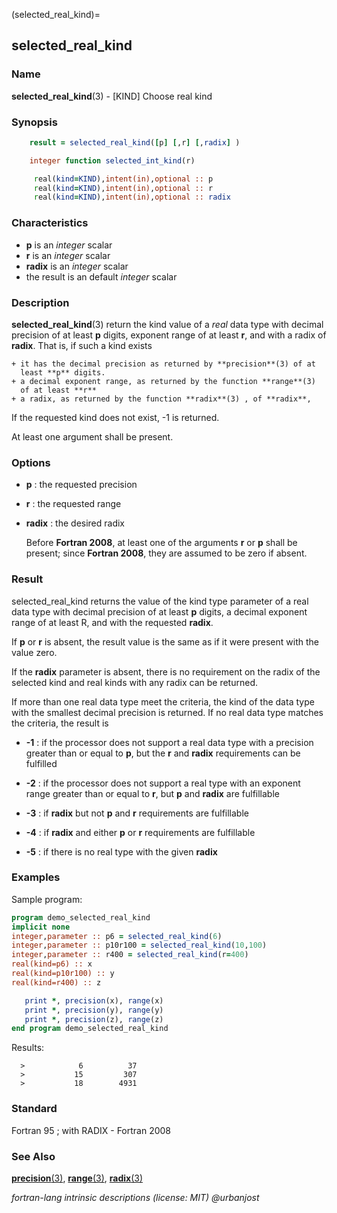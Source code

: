 (selected_real_kind)=
## selected_real_kind

### **Name**

**selected_real_kind**(3) - \[KIND\] Choose real kind

### **Synopsis**

```fortran
    result = selected_real_kind([p] [,r] [,radix] )
```

```fortran
    integer function selected_int_kind(r)

     real(kind=KIND),intent(in),optional :: p
     real(kind=KIND),intent(in),optional :: r
     real(kind=KIND),intent(in),optional :: radix
```

### **Characteristics**

- **p** is an _integer_ scalar
- **r** is an _integer_ scalar
- **radix** is an _integer_ scalar
- the result is an default _integer_ scalar

### **Description**

**selected_real_kind**(3) return the kind value of a _real_ data type with
decimal precision of at least **p** digits, exponent range of at least
**r**, and with a radix of **radix**. That is, if such a kind exists

    + it has the decimal precision as returned by **precision**(3) of at
      least **p** digits.
    + a decimal exponent range, as returned by the function **range**(3)
      of at least **r**
    + a radix, as returned by the function **radix**(3) , of **radix**,

If the requested kind does not exist, -1 is returned.

At least one argument shall be present.

### **Options**

- **p**
  : the requested precision

- **r**
  : the requested range

- **radix**
  : the desired radix

  Before **Fortran 2008**, at least one of the arguments **r** or **p** shall
  be present; since **Fortran 2008**, they are assumed to be zero if
  absent.

### **Result**

selected_real_kind returns the value of the kind type parameter of
a real data type with decimal precision of at least **p** digits,
a decimal exponent range of at least R, and with the requested
**radix**.

If **p** or **r** is absent, the result value is the same as if it
were present with the value zero.

If the **radix** parameter is absent, there is no requirement on
the radix of the selected kind and real kinds with any radix can be
returned.

If more than one real data type meet the criteria, the kind
of the data type with the smallest decimal precision is returned. If
no real data type matches the criteria, the result is

- **-1**
  : if the processor does not support a real data type with a
  precision greater than or equal to **p**, but the **r** and **radix**
  requirements can be fulfilled

- **-2**
  : if the processor does not support a real type with an
  exponent range greater than or equal to **r**, but **p** and **radix** are
  fulfillable

- **-3**
  : if **radix** but not **p** and **r** requirements are fulfillable

- **-4**
  : if **radix** and either **p** or **r** requirements are fulfillable

- **-5**
  : if there is no real type with the given **radix**

### **Examples**

Sample program:

```fortran
program demo_selected_real_kind
implicit none
integer,parameter :: p6 = selected_real_kind(6)
integer,parameter :: p10r100 = selected_real_kind(10,100)
integer,parameter :: r400 = selected_real_kind(r=400)
real(kind=p6) :: x
real(kind=p10r100) :: y
real(kind=r400) :: z

   print *, precision(x), range(x)
   print *, precision(y), range(y)
   print *, precision(z), range(z)
end program demo_selected_real_kind
```

Results:

```text
  >            6          37
  >           15         307
  >           18        4931
```

### **Standard**

Fortran 95 ; with RADIX - Fortran 2008

### **See Also**

[**precision**(3)](#precision),
[**range**(3)](#range),
[**radix**(3)](#radix)

_fortran-lang intrinsic descriptions (license: MIT) \@urbanjost_
